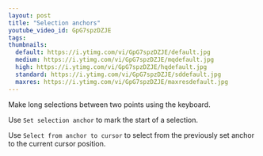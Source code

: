 ```yaml
---
layout: post
title: "Selection anchors"
youtube_video_id: GpG7spzDZJE
tags:
thumbnails:
  default: https://i.ytimg.com/vi/GpG7spzDZJE/default.jpg
  medium: https://i.ytimg.com/vi/GpG7spzDZJE/mqdefault.jpg
  high: https://i.ytimg.com/vi/GpG7spzDZJE/hqdefault.jpg
  standard: https://i.ytimg.com/vi/GpG7spzDZJE/sddefault.jpg
  maxres: https://i.ytimg.com/vi/GpG7spzDZJE/maxresdefault.jpg
---
```


Make long selections between two points using the keyboard.

Use `Set selection anchor` to mark the start of a selection.

Use `Select from anchor to cursor` to select from the previously set anchor to the current cursor position.
